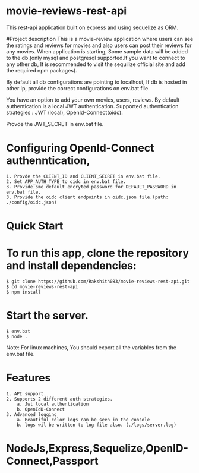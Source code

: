 # movie-reviews-rest-api
This rest-api application built on express and using sequelize as ORM.

#Project description
This is a movie-review application where users can see the ratings and reviews for movies and also users can post their reviews for any movies.
When application is starting, Some sample data will be added to the db.(only mysql and postgresql supported.If you want to connect to any other db, It is recommended to visit the sequilize official site and add the required npm packages).

By default all db configurations are pointing to localhost, If db is hosted in other Ip, provide the correct configurations on env.bat file.

You have an option to add your own movies, users, reviews.
By default authentication is a local JWT authentication.
Supported authentication strategies : JWT (local), OpenId-Connect(oidc).

Provde the JWT_SECRET in env.bat file.

# Configuring OpenId-Connect authenntication,
    1. Provde the CLIENT_ID and CLIENT_SECRET in env.bat file.
    2. Set APP_AUTH_TYPE to oidc in env.bat file.
    3. Provide sme default encryted password for DEFAULT_PASSWORD in env.bat file.
    3. Provide the oidc client endpoints in oidc.json file.(path: ./config/oidc.json)

# Quick Start
# To run this app, clone the repository and install dependencies:
    $ git clone https://github.com/Rakshith083/movie-reviews-rest-api.git
    $ cd movie-reviews-rest-api
    $ npm install

# Start the server.
    $ env.bat
    $ node .

Note: For linux machines, You should export all the variables from the env.bat file.

# Features
    1. API support.
    2. Supports 2 different auth strategies.
        a. Jwt local authentication
        b. OpenIdD-Connect
    3. Advanced logging
        a. Beautiful color logs can be seen in the console
        b. logs wil be written to log file also. (./logs/server.log)

# NodeJs,Express,Sequelize,OpenID-Connect,Passport